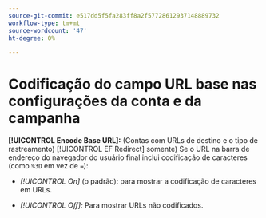 ```yaml
---
source-git-commit: e517dd5f5fa283ff8a2f57728612937148889732
workflow-type: tm+mt
source-wordcount: '47'
ht-degree: 0%

---
```

# Codificação do campo URL base nas configurações da conta e da campanha

**[!UICONTROL Encode Base URL]:** (Contas com URLs de destino e o tipo de rastreamento) [!UICONTROL EF Redirect] somente) Se o URL na barra de endereço do navegador do usuário final inclui codificação de caracteres (como `%3D` em vez de `=`):

* *[!UICONTROL On]* (o padrão): para mostrar a codificação de caracteres em URLs.

* *[!UICONTROL Off]:* Para mostrar URLs não codificados.
